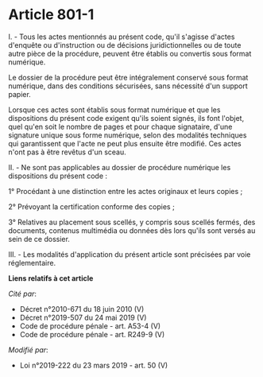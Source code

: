 # Article 801-1

I. - Tous les actes mentionnés au présent code, qu'il s'agisse d'actes d'enquête ou d'instruction ou de décisions
juridictionnelles ou de toute autre pièce de la procédure, peuvent être établis ou convertis sous format numérique.

Le dossier de la procédure peut être intégralement conservé sous format numérique, dans des conditions sécurisées, sans
nécessité d'un support papier.

Lorsque ces actes sont établis sous format numérique et que les dispositions du présent code exigent qu'ils soient signés,
ils font l'objet, quel qu'en soit le nombre de pages et pour chaque signataire, d'une signature unique sous forme numérique,
selon des modalités techniques qui garantissent que l'acte ne peut plus ensuite être modifié. Ces actes n'ont pas à être
revêtus d'un sceau.

II. - Ne sont pas applicables au dossier de procédure numérique les dispositions du présent code :

1° Procédant à une distinction entre les actes originaux et leurs copies ;

2° Prévoyant la certification conforme des copies ;

3° Relatives au placement sous scellés, y compris sous scellés fermés, des documents, contenus multimédia ou données dès lors
qu'ils sont versés au sein de ce dossier.

III. - Les modalités d'application du présent article sont précisées par voie réglementaire.

**Liens relatifs à cet article**

_Cité par_:

  - Décret n°2010-671 du 18 juin 2010 (V)
  - Décret n°2019-507 du 24 mai 2019 (V)
  - Code de procédure pénale - art. A53-4 (V)
  - Code de procédure pénale - art. R249-9 (V)

_Modifié par_:

  - Loi n°2019-222 du 23 mars 2019 - art. 50 (V)
